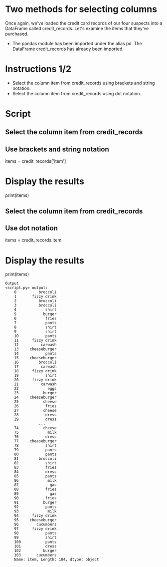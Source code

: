 # Two methods for selecting columns
Once again, we've loaded the credit card records of our four suspects into a DataFrame called credit_records. Let's examine the items that they've purchased.

- The pandas module has been imported under the alias pd. The DataFrame credit_records has already been imported.


# Instructions 1/2

- Select the column item from credit_records using brackets and string notation.
- Select the column item from credit_records using dot notation.

# Script

## Select the column item from credit_records
## Use brackets and string notation
items = credit_records['item']

# Display the results
print(items)

## Select the column item from credit_records
## Use dot notation
items = credit_records.item

# Display the results
print(items)
```
Output
<script.py> output:
    0          broccoli
    1       fizzy drink
    2          broccoli
    3          broccoli
    4             shirt
    5            burger
    6             fries
    7             pants
    8             shirt
    9             shirt
    10            pants
    11      fizzy drink
    12          carwash
    13     cheeseburger
    14            pants
    15     cheeseburger
    16         broccoli
    17          carwash
    18      fizzy drink
    19            shirt
    20      fizzy drink
    21          carwash
    22             eggs
    23           burger
    24     cheeseburger
    25           cheese
    26            fries
    27           cheese
    28            dress
    29            dress
               ...
    74           cheese
    75             milk
    76            dress
    77     cheeseburger
    78            shirt
    79            pants
    80            pants
    81         broccoli
    82            shirt
    83            fries
    84            dress
    85            pants
    86             milk
    87              gas
    88            fries
    89              gas
    90            fries
    91           burger
    92            pants
    93             milk
    94      fizzy drink
    95     cheeseburger
    96        cucumbers
    97      fizzy drink
    98            pants
    99            shirt
    100           pants
    101           dress
    102          burger
    103       cucumbers
    Name: item, Length: 104, dtype: object
